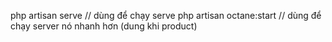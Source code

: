 php artisan serve // dùng để chạy serve
php artisan octane:start // dùng để chạy server nó nhanh hơn (dung khi product)
